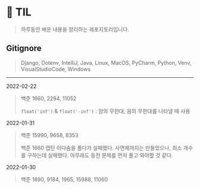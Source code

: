 # 🎇 TIL
>  하루동안 배운 내용을 정리하는 레포지토리입니다.

## Gitignore
> Django, Dotenv, IntelliJ, Java, Linux, MacOS, PyCharm, Python, Venv, VisualStudioCode, Windows

---
2022-02-22
> 백준 1660, 2294, 11052
> 
> `float('inf')` & `float('-inf')` : 양의 무한대, 음의 무한대를 나타낼 때 사용

2022-01-31
> 백준 15990, 9658, 8353 
> 
> 백준 1660 캡틴 이다솜을 풀다가 실패했다.
> 사면체까지는 만들었으나, 최소 개수를 구하는데 실패했다.
> 아무래도 동전 문제를 먼저 풀고 와야할 것 같다.

2022-01-30
> 백준 1890, 9184, 1965, 15988, 11060